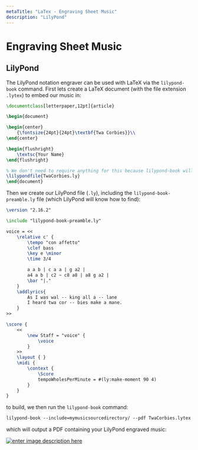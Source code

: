 ```yaml
---
metaTitle: "LaTex - Engraving Sheet Music"
description: "LilyPond"
---
```


# Engraving Sheet Music



## LilyPond


The LilyPond notation engraver can be used with LaTeX via the `lilypond-book` command. First lets create a LaTeX document (with the file extension `.lytex`) to embed our music in:

```latex
\documentclass[letterpaper,12pt]{article}

\begin{document}

\begin{center}
    {\fontsize{24pt}{24pt}\textbf{Twa Corbies}}\\
\end{center}

\begin{flushright}
    \textsc{Your Name}
\end{flushright}

% We don't need to require anything for this because lilypond-book will process it.
\lilypondfile{TwaCorbies.ly}
\end{document}

```

Then we create our LilyPond file (`.ly`), including the `lilypond-book-preamble.ly` file (which LilyPond will know how to find):

```latex
\version "2.16.2"

\include "lilypond-book-preamble.ly"

voice = <<
    \relative c' {
        \tempo "con affetto"
        \clef bass
        \key e \minor
        \time 3/4

        a a b | c a a | g a2 |
        a4 a b | c2 ~ c8 a8 | a8 g a2 |
        \bar "|."
    }
    \addlyrics{
        As I was wal -- king all a -- lane
        I heard twa cor -- bies make a mane.
    }
>>

\score {
    <<
        \new Staff = "voice" {
            \voice
        }
    >>
    \layout { }
    \midi {
        \context {
            \Score
            tempoWholesPerMinute = #(ly:make-moment 90 4)
        }
    }
}

```

to build, we then run the `lilypond-book` command:

```latex
lilypond-book --include=mymusicsourcedirectory/ --pdf TwaCorbies.lytex

```

which will output a PDF containing your LilyPond engraved music:

[<img src="http://i.stack.imgur.com/fvN9H.png" alt="enter image description here" />](http://i.stack.imgur.com/fvN9H.png)

